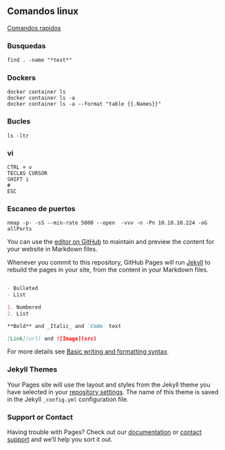 ## Comandos linux

[Comandos rapidos](https://yumitar.github.io/scripts_test/test)

### Busquedas
```markdown
find . -name "*text*"
```

### Dockers
```
docker container ls 
docker container ls -a
docker container ls -a --format "table {{.Names}}" 
```

### Bucles
```
ls -ltr
```

### vi
```
CTRL + v
TECLAS CURSOR
SHIFT i
#
ESC
```
### Escaneo de puertos
```
nmap -p- -sS --min-rate 5000 --open  -vvv -n -Pn 10.10.10.224 -oG allPorts
```

You can use the [editor on GitHub](https://github.com/Yumitar/scripts_test/edit/gh-pages/index.md) to maintain and preview the content for your website in Markdown files.

Whenever you commit to this repository, GitHub Pages will run [Jekyll](https://jekyllrb.com/) to rebuild the pages in your site, from the content in your Markdown files.

```markdown

- Bulleted
- List

1. Numbered
2. List

**Bold** and _Italic_ and `Code` text

[Link](url) and ![Image](src)
```

For more details see [Basic writing and formatting syntax](https://docs.github.com/en/github/writing-on-github/getting-started-with-writing-and-formatting-on-github/basic-writing-and-formatting-syntax).

### Jekyll Themes

Your Pages site will use the layout and styles from the Jekyll theme you have selected in your [repository settings](https://github.com/Yumitar/scripts_test/settings/pages). The name of this theme is saved in the Jekyll `_config.yml` configuration file.

### Support or Contact

Having trouble with Pages? Check out our [documentation](https://docs.github.com/categories/github-pages-basics/) or [contact support](https://support.github.com/contact) and we’ll help you sort it out.
